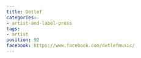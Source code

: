 ```yaml
---
title: Detlef
categories:
- artist-and-label-press
tags:
- artist
position: 92
facebook: https://www.facebook.com/detlefmusic/
---
```


